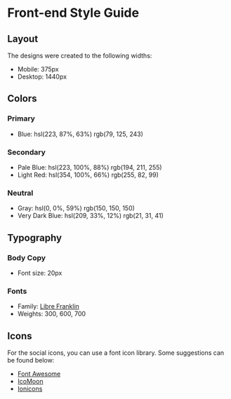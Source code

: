 # Front-end Style Guide

## Layout

The designs were created to the following widths:

- Mobile: 375px
- Desktop: 1440px

## Colors

### Primary

- Blue: hsl(223, 87%, 63%) rgb(79, 125, 243)

### Secondary

- Pale Blue: hsl(223, 100%, 88%) rgb(194, 211, 255)
- Light Red: hsl(354, 100%, 66%) rgb(255, 82, 99)

### Neutral

- Gray: hsl(0, 0%, 59%) rgb(150, 150, 150)
- Very Dark Blue: hsl(209, 33%, 12%) rgb(21, 31, 41)

## Typography

### Body Copy

- Font size: 20px

### Fonts

- Family: [Libre Franklin](https://fonts.google.com/specimen/Libre+Franklin)
- Weights: 300, 600, 700

## Icons

For the social icons, you can use a font icon library. Some suggestions can be found below:

- [Font Awesome](https://fontawesome.com)
- [IcoMoon](https://icomoon.io)
- [Ionicons](https://ionicons.com)